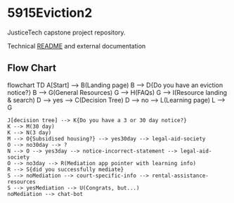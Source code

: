 # 5915Eviction2
JusticeTech capstone project repository. 

Technical [README](./docs/TechDetailsHome.md) and external documentation

## Flow Chart
flowchart TD
    A[Start] --> B(Landing page)
    B --> D{Do you have an eviction notice?}
    B --> G(General Resources)
    G --> H(FAQs)
    G --> I(Resource landing & search)
    D --> yes --> C(Decision Tree)
    D --> no --> L(Learning page)
    L --> G


    J[decision tree] --> K{Do you have a 3 or 30 day notice?}
    K --> M(30 day) 
    K --> N(3 day) 
    M --> O{Subsidised housing?} --> yes30day --> legal-aid-society
    O --> no30day --> ?
    N --> O --> yes3day --> notice-incorrect-statement --> legal-aid-society
    O --> no3day --> R(Mediation app pointer with learning info)
    R --> S{did you successfully mediate}
    S --> noMediation --> court-specific-info --> rental-assistance-resources
    S --> yesMediation --> U(Congrats, but...)
    noMediation --> chat-bot
